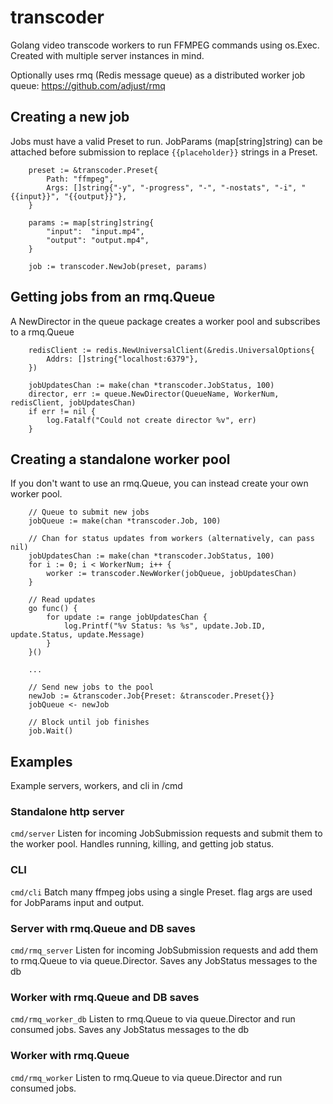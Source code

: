 # transcoder
Golang video transcode workers to run FFMPEG commands using os.Exec. Created with multiple server instances in mind.

Optionally uses rmq (Redis message queue) as a distributed worker job queue:
https://github.com/adjust/rmq

## Creating a new job
Jobs must have a valid Preset to run. JobParams (map[string]string) can be attached before submission to replace `{{placeholder}}` strings in a Preset.
```
	preset := &transcoder.Preset{
		Path: "ffmpeg",
		Args: []string{"-y", "-progress", "-", "-nostats", "-i", "{{input}}", "{{output}}"},
	}

	params := map[string]string{
		"input":  "input.mp4",
		"output": "output.mp4",
	}

	job := transcoder.NewJob(preset, params)
```

## Getting jobs from an rmq.Queue
A NewDirector in the queue package creates a worker pool and subscribes to a rmq.Queue
```
	redisClient := redis.NewUniversalClient(&redis.UniversalOptions{
		Addrs: []string{"localhost:6379"},
	})

	jobUpdatesChan := make(chan *transcoder.JobStatus, 100)
	director, err := queue.NewDirector(QueueName, WorkerNum, redisClient, jobUpdatesChan)
	if err != nil {
		log.Fatalf("Could not create director %v", err)
	}
```

## Creating a standalone worker pool
If you don't want to use an rmq.Queue, you can instead create your own worker pool.
```
    // Queue to submit new jobs
	jobQueue := make(chan *transcoder.Job, 100)

	// Chan for status updates from workers (alternatively, can pass nil)
	jobUpdatesChan := make(chan *transcoder.JobStatus, 100)
	for i := 0; i < WorkerNum; i++ {
		worker := transcoder.NewWorker(jobQueue, jobUpdatesChan)
	}

	// Read updates
	go func() {
		for update := range jobUpdatesChan {
			log.Printf("%v Status: %s %s", update.Job.ID, update.Status, update.Message)
		}
	}()

    ...

	// Send new jobs to the pool
	newJob := &transcoder.Job{Preset: &transcoder.Preset{}}
	jobQueue <- newJob

	// Block until job finishes
	job.Wait()

```


## Examples
Example servers, workers, and cli in /cmd
### Standalone http server
`cmd/server` Listen for incoming JobSubmission requests and submit them to the worker pool. Handles running, killing, and getting job status.
### CLI
`cmd/cli` Batch many ffmpeg jobs using a single Preset. flag args are used for JobParams input and output.
### Server with rmq.Queue and DB saves
`cmd/rmq_server` Listen for incoming JobSubmission requests and add them to rmq.Queue to via queue.Director. Saves any JobStatus messages to the db
### Worker with rmq.Queue and DB saves
`cmd/rmq_worker_db` Listen to rmq.Queue to via queue.Director and run consumed jobs. Saves any JobStatus messages to the db
### Worker with rmq.Queue
`cmd/rmq_worker` Listen to rmq.Queue to via queue.Director and run consumed jobs.
